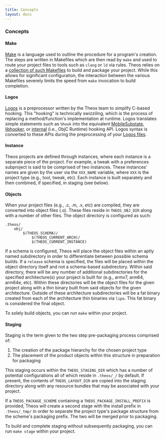 ```yaml
---
title: Concepts
layout: docs
---
```


### Concepts

#### Make

[Make](https://www.gnu.org/software/make/) is a language used to outline the procedure for a program's creation. The steps are written in Makefiles which are then read by `make` and used to route your project files to tools such as `clang` or `ld` via rules. Theos relies on a [collection of such Makefiles](https://github.com/theos/theos/tree/master/makefiles) to build and package your project. While this allows for significant configuration, the interaction between the various Makefiles severely limits the speed from `make` invocation to build completion.

#### Logos

[Logos](https://github.com/theos/logos) is a preprocessor written by the Theos team to simplify C-based hooking. This "hooking" is technically swizziling, which is the process of replacing a method/function's implementation at runtime. Logos translates simple statements such as `%hook` into the equivalent [MobileSubstate](http://www.cydiasubstrate.com/api/c/MSHookMessageEx/), [libhooker](https://libhooker.com/docs/), or [internal](https://developer.apple.com/documentation/objectivec/objective-c_runtime?language=objc) (i.e., ObjC Runtime) hooking API. Logos syntax is converted to these APIs during the preprocessing of your [Logos files](Logos-File-Extensions).

#### Instance

Theos projects are defined through instances, where each instance is a separate piece of the project. For example, a tweak with a preferences subproject is said to be comprised of two instances. These instances' names are given by the user via the `XXX_NAME` variable, where `XXX` is the project type (e.g., tool, tweak, etc). Each instance is built separately and then combined, if specified, in staging (see below).

#### Objects

When your project files (e.g., .c, .m, .x, etc) are compiled, they are converted into object files (.o). These files reside in `THEOS_OBJ_DIR` along with a number of other files. The object directory is configured as such:

```
.theos/
    obj/
        $(THEOS_SCHEMA)/
            $(THEOS_CURRENT_ARCH)/
            $(THEOS_CURRENT_INSTANCE)
```

If a schema is configured, Theos will place the object files within an aptly named subdirectory in order to differentiate between possible schema builds. If a `release` schema is specified, the files will be placed within the object directory itself and not a schema-based subdirectory. Within said directory, there will be any number of additional subdirectories for the specified architecture(s) your project is built for (e.g., armv7, arm64, arm64e, etc). Within these directories will be the object files for the given project along with a thin binary built from said objects for the given architecture. Outside of these architecture subdirectories will be a fat binary created from each of the architecture thin binaries via `lipo`. This fat binary is considered the final object.

To solely build objects, you can run `make` within your project.

#### Staging

Staging is the term given to the two step pre-packaging process comprised of:

1) The creation of the package hierarchy for the chosen project type
2) The placement of the product objects within this structure in preparation for packaging

This staging occurs within the `THEOS_STAGING_DIR` which has a number of potential configurations all of which reside in ```.theos/_/``` by default. If present, the contents of `THEOS_LAYOUT_DIR` are copied into the staging directory along with any resource bundles that may be associated with your project.

If a `THEOS_PACKAGE_SCHEME` containing a `THEOS_PACKAGE_INSTALL_PREFIX` is provided, Theos will create a second stage with the install prefix in `.theos/_tmp/` in order to separate the project type's package structure from the scheme's packaging prefix. The two will be merged prior to packaging.

To build and complete staging without subsequently packaging, you can run `make stage` within your project.
